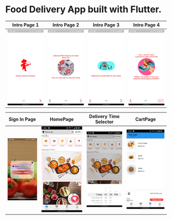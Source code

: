 # Food Delivery App built with Flutter.

| Intro Page 1  | Intro Page 2  | Intro Page 3 | Intro Page 4 |
| ------------- | ------------- | ------------ | ------------ | 
| ![alt text](https://github.com/krazyfingerz/flutter_food_delivery/blob/master/screenshots/1.%20Intro%201.png)  | ![alt text](https://github.com/krazyfingerz/flutter_food_delivery/blob/master/screenshots/2.%20Intro%202.png)  | ![alt text](https://github.com/krazyfingerz/flutter_food_delivery/blob/master/screenshots/3.%20Intro%203.png) | ![alt text](https://github.com/krazyfingerz/flutter_food_delivery/blob/master/screenshots/4.%20Intro%204.png) |

| Sign In Page  | HomePage | Delivery Time Selector | CartPage |
| ------------- | ------------- | ------------ | ------------ | 
| ![alt text](https://github.com/krazyfingerz/flutter_food_delivery/blob/master/screenshots/5.%20SignIn%20screen.png)  | ![alt text](https://github.com/krazyfingerz/flutter_food_delivery/blob/master/screenshots/6.%20HomePage.png)  | ![alt text](https://github.com/krazyfingerz/flutter_food_delivery/blob/master/screenshots/7.%20DeliveryTme%20Selector%20(HomePage).png) | ![alt text](https://github.com/krazyfingerz/flutter_food_delivery/blob/master/screenshots/8.%20CartPage.png) |
